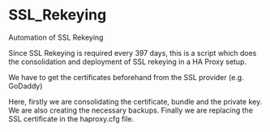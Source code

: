 # SSL_Rekeying
Automation of SSL Rekeying

Since SSL Rekeying is required every 397 days, this is a script which does the consolidation and deployment of SSL rekeying in a HA Proxy setup.

We have to get the certificates beforehand from the SSL provider (e.g. GoDaddy)

Here, firstly we are consolidating the certificate, bundle and the private key. We are also creating the necessary backups. Finally we are replacing the SSL certificate in the haproxy.cfg file.

